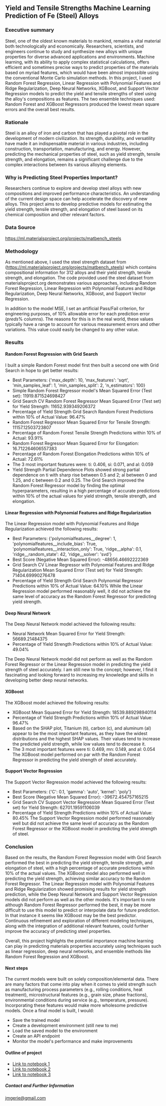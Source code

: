 ## Yield and Tensile Strengths Machine Learning Prediction of Fe (Steel) Alloys

### Executive summary
Steel, one of the oldest known materials to mankind, remains a vital material both technologically and economically. Researchers, scientists, and engineers continue to study and synthesize new alloys with unique properties for diverse advanced applications and environments. Machine learning, with its ability to apply complex statistical calculations, offers efficient and sometimes precise ways to predict properties of the materials based on myriad features, which would have been almost impossible using the conventional Monte Carlo simulation methods. In this project, I used Random Forest Regression, Linear Regression with Polynomial Features and Ridge Regularization, Deep Neural Networks, XGBoost, and Support Vector Regression models to predict the yield and tensile strengths of steel using the alloy's compositions as features. The two ensemble techniques used: Random Forest and XGBoost Regressors produced the lowest mean square errors and the overall best results. 

### Rationale
Steel is an alloy of iron and carbon that has played a pivotal role in the development of modern civilization. Its strength, durability, and versatility have made it an indispensable material in various industries, including construction, transportation, manufacturing, and energy. However, predicting the mechanical properties of steel, such as yield strength, tensile strength, and elongation, remains a significant challenge due to the complex interactions between its various alloying elements.

### Why is Predicting Steel Properties Important?
Researchers continue to explore and develop steel alloys with new compositions and improved performance characteristics. An understanding of the current design space can help accelerate the discovery of new alloys.
This project aims to develop predictive models for estimating the yield strength, tensile strength, and elongation of steel based on its chemical composition and other relevant factors. 

### Data Source
https://ml.materialsproject.org/projects/matbench_steels

### Methodology
As mentioned above, I used the steel strength dataset from (https://ml.materialsproject.org/projects/matbench_steels) which contains compositional information for 312 alloys and their yield strength, tensile strength, and elongation. The code provided used the steel dataset from materialsproject.org demonstrates various approaches, including Random Forest Regression, Linear Regression with Polynomial Features and Ridge Regularization, Deep Neural Networks, XGBoost, and Support Vector Regression.

In addition to the model MSE, I set an artificial Pass/Fail criterion, for engineering purposes, of 10% allowable error for each prediction error (_preds_% columns). The reasons for this is in the real world, these values typically have a range to account for various measurement errors and other variations. This value could easily be changed to any other value.

### Results

#### Random Forest Regression with Grid Search
I built a simple Random Forest model first then built a second one with Grid Search in hope to get better results:
- Best Parameters: {'max_depth': 10, 'max_features': 'sqrt', 'min_samples_leaf': 1, 'min_samples_split': 2, 'n_estimators': 100}
- Simple Random Forest Regressor model's Mean Squared Error (Test set): 11919.871524698427
- Grid Search CV Random Forest Regressor Mean Squared Error (Test set) for Yield Strength: 11652.939349206372
- Percentage of Yield Strength Grid Search Random Forest Predictions within 10% of Actual Value: 96.47%
- Random Forest Regressor Mean Squared Error for Tensile Strength: 11157.12503723807
- Percentage of Random Forest Tensile Strength Predictions within 10% of Actual: 93.91%
- Random Forest Regressor Mean Squared Error for Elongation: 16.712264606557383
- Percentage of Random Forest Elongation Predictions within 10% of Actual: 72.61%
- The 3 most important features were: ti: 0.406, si: 0.071, and al: 0.059
- Yield Strength Partial Dependence Plots showed strong partial dependence on ti with sharp rise between 0.5 and 2; al between 0 and 1.25, and c between 0.2 and 0.25.
The Grid Search improved the Random Forest Regressor model by finding the optimal hyperparameters, resulting in a high percentage of accurate predictions within 10% of the actual values for yield strength, tensile strength, and elongation.

#### Linear Regression with Polynomial Features and Ridge Regularization
The Linear Regression model with Polynomial Features and Ridge Regularization achieved the following results:
- Best Parameters: {'polynomialfeatures__degree': 1, 'polynomialfeatures__include_bias': True, 'polynomialfeatures__interaction_only': True, 'ridge__alpha': 0.1, 'ridge__random_state': 42, 'ridge__solver': 'svd'}
- Best Score (Negative Mean Squared Error): -48656.46692222369
- Grid Search CV Linear Regressor with Polynomial Features and Ridge Regularization Mean Squared Error (Test set) for Yield Strength: 71404.69990276478
- Percentage of Yield Strength Grid Search Polynomial Regressor Predictions within 10% of Actual Value: 64.10%
While the Linear Regression model performed reasonably well, it did not achieve the same level of accuracy as the Random Forest Regressor for predicting yield strength.

#### Deep Neural Network
The Deep Neural Network model achieved the following results:
- Neural Network Mean Squared Error for Yield Strength: 56689.21484375
- Percentage of Yield Strength Predictions within 10% of Actual Value: 49.04%

The Deep Neural Network model did not perform as well as the Random Forest Regressor or the Linear Regression model in predicting the yield strength of steel accurately. I am still new to the concept; however, I find it fascinating and looking forward to increasing my knowledge and skills in developing better deep neural networks.

#### XGBoost
The XGBoost model achieved the following results:
- XGBoost Mean Squared Error for Yield Strength: 18539.889298940114
- Percentage of Yield Strength Predictions within 10% of Actual Value: 96.47%
- Based on the SHAP plot, Titanium (ti), carbon (c), and aluminum (al) appear to be the most important features, as they have the widest distributions and the highest SHAP values. Their values tend to increase the predicted yield strength, while low values tend to decrease it.
- The 3 most important features were ti: 0.469, mn: 0.149, and al: 0.054
The XGBoost model performed on par with the Random Forest Regressor in predicting the yield strength of steel accurately.

#### Support Vector Regression
The Support Vector Regression model achieved the following results:
- Best Parameters: {'C': 0.1, 'gamma': 'auto', 'kernel': 'poly'}
- Best Score (Negative Mean Squared Error): -39672.454757165215
- Grid Search CV Support Vector Regression Mean Squared Error (Test set) for Yield Strength: 62701.19591106039
- Percentage of Yield Strength Predictions within 10% of Actual Value: 80.45%
The Support Vector Regression model performed reasonably well but did not achieve the same level of accuracy as the Random Forest Regressor or the XGBoost model in predicting the yield strength of steel.

### Conclusion
Based on the results, the Random Forest Regression model with Grid Search performed the best in predicting the yield strength, tensile strength, and elongation of steel, with a high percentage of accurate predictions within 10% of the actual values. The XGBoost model also performed well in predicting the yield strength, achieving similar accuracy to the Random Forest Regressor. The Linear Regression model with Polynomial Features and Ridge Regularization showed promising results for yield strength prediction, while the Deep Neural Network and Support Vector Regression models did not perform as well as the other models.
It's important to note although Random Forest Regressor performed the best, it may be more difficult to use this model to predict or interpolate data for future prediction. In that instance it seems like XGBoost may be the best predictor.
Continuous refinement and exploration of different modeling techniques, along with the integration of additional relevant features, could further improve the accuracy of predicting steel properties.

Overall, this project highlights the potential importance machine learning can play in predicting materials properties accurately using techniques such as linear regression, deep neural networks, and ensemble methods like Random Forest Regression and XGBoost.

#### Next steps
The current models were built on solely composition/elemental data. There are many factors that come into play when it comes to yield strength such as manufacturing process parameters (e.g., rolling conditions, heat treatment), microstructural features (e.g., grain size, phase fractions), environmental conditions during service (e.g., temperature, pressure). Incorporating these features would make more wholesome predictive models. Once a final model is built, I would:
- Save the trained model
- Create a development environment (still new to me)
- Load the saved model to the environment
- Create an API endpoint
- Monitor the model's performance and make improvements

#### Outline of project

- [Link to notebook 1]()
- [Link to notebook 2]()
- [Link to notebook 3]()

##### Contact and Further Information
jmgerie@gmail.com

